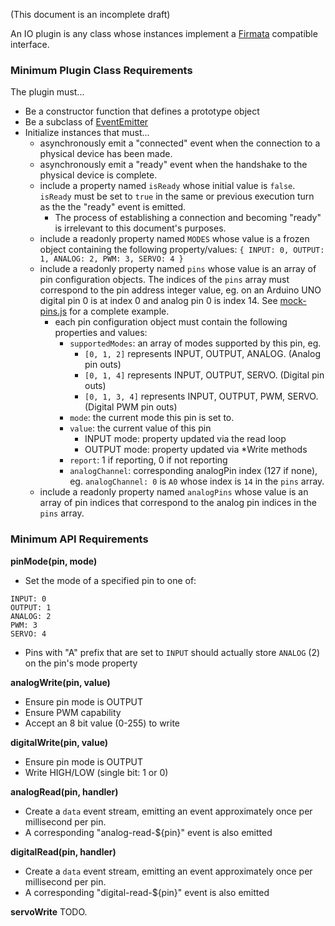 (This document is an incomplete draft)

An IO plugin is any class whose instances implement a [Firmata](https://github.com/jgautier/firmata) compatible interface. 

### Minimum Plugin Class Requirements

The plugin must...

- Be a constructor function that defines a prototype object
- Be a subclass of [EventEmitter](http://nodejs.org/api/events.html#events_class_events_eventemitter)
- Initialize instances that must...
    - asynchronously emit a "connected" event when the connection to a physical device has been made.
    - asynchronously emit a "ready" event when the handshake to the physical device is complete.
    - include a property named `isReady` whose initial value is `false`. `isReady` must be set to `true` in the same or previous execution turn as the the "ready" event is emitted.
        - The process of establishing a connection and becoming "ready" is irrelevant to this document's purposes.
    - include a readonly property named `MODES` whose value is a frozen object containing the following property/values: `{ INPUT: 0, OUTPUT: 1, ANALOG: 2, PWM: 3, SERVO: 4 }` 
    - include a readonly property named `pins` whose value is an array of pin configuration objects. The indices of the `pins` array must correspond to the pin address integer value, eg. on an Arduino UNO digital pin 0 is at index 0 and analog pin 0 is index 14. See [mock-pins.js](https://github.com/rwaldron/johnny-five/blob/master/test/mock-pins.js) for a complete example.
        - each pin configuration object must contain the following properties and values: 
            - `supportedModes`: an array of modes supported by this pin, eg. 
                - `[0, 1, 2]` represents INPUT, OUTPUT, ANALOG. (Analog pin outs)
                - `[0, 1, 4]` represents INPUT, OUTPUT, SERVO.  (Digital pin outs) 
                - `[0, 1, 3, 4]` represents INPUT, OUTPUT, PWM, SERVO.  (Digital PWM pin outs)
            - `mode`: the current mode this pin is set to.
            - `value`: the current value of this pin 
                - INPUT mode: property updated via the read loop
                - OUTPUT mode: property updated via *Write methods
            - `report`: 1 if reporting, 0 if not reporting
            - `analogChannel`: corresponding analogPin index (127 if none), eg. `analogChannel: 0` is `A0` whose index is `14` in the `pins` array.
    - include a readonly property named `analogPins` whose value is an array of pin indices that correspond to the analog pin indices in the `pins` array. 

### Minimum API Requirements

**pinMode(pin, mode)**
- Set the mode of a specified pin to one of: 
```
INPUT: 0
OUTPUT: 1
ANALOG: 2
PWM: 3
SERVO: 4
```
- Pins with "A" prefix that are set to `INPUT` should actually store `ANALOG` (2) on the pin's mode property 

**analogWrite(pin, value)**
- Ensure pin mode is OUTPUT
- Ensure PWM capability
- Accept an 8 bit value (0-255) to write

**digitalWrite(pin, value)**
- Ensure pin mode is OUTPUT
- Write HIGH/LOW (single bit: 1 or 0)

**analogRead(pin, handler)**
- Create a `data` event stream, emitting an event approximately once per millisecond per pin.
- A corresponding "analog-read-${pin}" event is also emitted

**digitalRead(pin, handler)**
- Create a `data` event stream, emitting an event approximately once per millisecond per pin.
- A corresponding "digital-read-${pin}" event is also emitted

**servoWrite**
TODO.